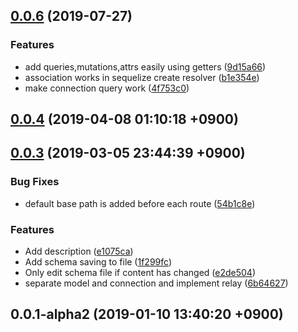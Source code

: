 ## [0.0.6](https://github.com/sifrr/sifrr/compare/v0.0.4...v0.0.6) (2019-07-27)


### Features

* add queries,mutations,attrs easily using getters ([9d15a66](https://github.com/sifrr/sifrr/commit/9d15a66))
* association works in sequelize create resolver ([b1e354e](https://github.com/sifrr/sifrr/commit/b1e354e))
* make connection query work ([4f753c0](https://github.com/sifrr/sifrr/commit/4f753c0))



## [0.0.4](https://github.com/sifrr/sifrr/compare/v0.0.3...v0.0.4) (2019-04-08 01:10:18 +0900)



## [0.0.3](https://github.com/sifrr/sifrr/compare/v0.0.1-alpha2...v0.0.3) (2019-03-05 23:44:39 +0900)


### Bug Fixes

* default base path is added before each route ([54b1c8e](https://github.com/sifrr/sifrr/commit/54b1c8e))


### Features

* Add description ([e1075ca](https://github.com/sifrr/sifrr/commit/e1075ca))
* Add schema saving to file ([1f299fc](https://github.com/sifrr/sifrr/commit/1f299fc))
* Only edit schema file if content has changed ([e2de504](https://github.com/sifrr/sifrr/commit/e2de504))
* separate model and connection and implement relay ([6b64627](https://github.com/sifrr/sifrr/commit/6b64627))



## 0.0.1-alpha2 (2019-01-10 13:40:20 +0900)



